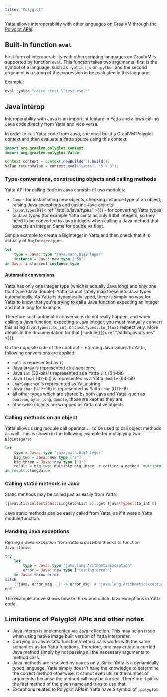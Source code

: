 ```yaml
---
title: "Polyglot"
---
```


Yatta allows interoperability with other languages on GraalVM through the [Polyglot APIs](https://www.graalvm.org/docs/reference-manual/polyglot/).

## Built-in function `eval`
First form of interoperability with other scripting languages on GraalVM is supported by function `eval`.
This function takes two arguments, first is the symbol of a language, such as `:yatta`, `:js` or `:python` and the second argument is a string of the expression to be evaluated in this language.

Example:

```haskell
eval :yatta "raise :test \"test msg\""
```

## Java interop
Interoperability with Java is an important feature in Yatta and allows calling Java code directly from Yatta and vice-versa.

In order to call Yatta code from Java, one must build a GraalVM Polyglot context and then evaluate a Yatta source using this context:

```java
import org.graalvm.polyglot.Context;
import org.graalvm.polyglot.Value;

Context context = Context.newBuilder().build();
Value returnValue = context.eval("yatta", "5 + 3");
```

### Type-conversions, constructing objects and calling methods
Yatta API for calling code in Java consists of two modules:

* `Java` - for instantiating new objects, checking instance type of an object, raising Java exceptions and casting Java objects
* [`java\Types`]({{< ref "/stdlib/java/types" >}}) - for converting Yatta types to Java types (for example Yatta contains only 64bit integers, so they need to be converted to Java integers when calling a Java method that expects an integer. Same for double vs float.

Simple example to create a BigInteger in Yatta and then check that it is actually of `BigInteger` type:

```haskell
let
    type = Java::type "java.math.BigInteger"
    instance = Java::new type ["50"]
in Java::instanceof instance type
```

#### Automatic conversions
Yatta has only one integer type (which is actually Java long) and only one float type (Java double). Yatta cannot safely map these into Java types automatically.
As Yatta is dynamically typed, there is simply no way for Yatta to know that you're trying to call a Java function expecting an integer and not a long for example.

Therefore such automatic conversions do not really happen, and when calling a Java function, expecting a Java integer, you must manually convert this using `Java\Types::to_int`, or `Java\Types::to_float` respectively. More details in the documentation for that [module]({{< ref "/stdlib/java/types" >}}).

On the opposite side of the contract - returning Java values to Yatta, following conversions are applied:
* `null` is represented as `()`
* Java array is represented as a sequence
* Java `int` (32-bit) is represented as a Yatta `int` (64-bit)
* Java `float` (32-bit) is represented as a Yatta `double` (64-bit)
* `CharSequence` is represented as Yatta string
* Java `char` (UTF-16) is represented as Yatta `char` (UTF-8)
* all other types which are shared by both Java and Yatta, such as `boolean`, `byte`, `long`, `double`, those are kept as they are
* otherwise objects are wrapped as Yatta native objects

### Calling methods on an object
Yatta allows using module call operator `::` to be used to call object methods as well. This is shown in the following example for multiplying two `BigInteger`s:

```haskell
let
    type = Java::type "java.math.BigInteger"
    big_two = Java::new type ["2"]
    big_three = Java::new type ["3"]
    result = big_two::multiply big_three  # calling a method `multiply` on object of type BigInteger.
in result::longValue
```

### Calling static methods in Java
Static methods may be called just as easily from Yatta:

```haskell
(java\util\Collections::singletonList 5)::get (java\Types::to_int 0)
```

Java static methods can be easily called from Yatta, as if it were a Yatta module/function.

### Handling Java exceptions
Raising a Java exception from Yatta is possible thanks to function `Java::throw`:

```haskell
try
    let
        type = Java::type "java.lang.ArithmeticException"
        error = Java::new type ["testing error"]
    in Java::throw error
catch
    (:java, error_msg, _) -> error_msg  # "java.lang.ArithmeticException: testing error" will be the result
end
```

The example above shows how to throw and catch Java exceptions in Yatta code.

## Limitations of Polyglot APIs and other notes
* Java interop is implemented via Java reflection. This may be an issue when using native image built version of Yatta interpreter.
* Currying on Java static function/method calls works with the same semantics as for Yatta functions. Therefore, one may create a curried Java method simply by not passing all the necessary arguments to method calls.
* Java methods are resolved by names only. Since Yatta is a dynamically typed language, Yatta simply doesn't have the knowledge to determine the correct method otherwise. It cannot even utilize the number of arguments, because the method call may be curried. Therefore it picks the first method of the given name and tries to use that.
* Exceptions related to Polyglot APIs in Yatta have a symbol of `:polyglot`.
